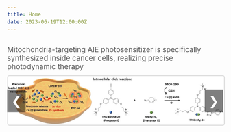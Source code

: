 ```yaml
---
title: Home
date: 2023-06-19T12:00:00Z
---
```


<style>
    h1 {
        text-align: center;
    }

    .homepage {
        display: flex;
        flex-direction: column;
        align-items: center;
        margin-top: 20px;
    }

    .homepage-main {
        width: 100%; /* 利用父容器的宽度 */
        max-width: 1200px; /* 设置最大宽度 */
        text-align: center;
        position: relative;
        margin: 0 auto; /* 水平居中 */
    }

    .homepage-main img {
        max-width: 100%; /* 图片最大宽度为100%，以免在小屏幕上拉伸过大 */
        height: auto;
        border: 2px solid #ddd;
        border-radius: 5px;
        transition: opacity 2s ease-in-out; /* 过渡效果时间 */
        opacity: 1;
    }

    #mainImageDescription {
        margin-top: 10px; /* 增加描述和缩略图之间的间距 */
        margin-bottom: 10px; /* 增加描述和主图之间的间距 */
        font-size: 1.2em; /* 增加描述文本的大小 */
        color: #555;
        transition: opacity 2s ease-in-out; /* 将过渡效果时间增加到2秒 */
        opacity: 1;
    }

    .homepage-nav {
        position: absolute;
        top: 50%;
        transform: translateY(-50%);
        background-color: rgba(0, 0, 0, 0.5);
        color: white;
        border: none;
        font-size: 2em;
        padding: 10px;
        cursor: pointer;
        z-index: 1;
    }

    .homepage-nav.left {
        left: 0;
    }

    .homepage-nav.right {
        right: 0;
    }
</style>

<div class="homepage">
    <p id="mainImageDescription">Mitochondria-targeting AIE photosensitizer is specifically synthesized inside cancer cells, realizing precise photodynamic therapy</p>
    <div class="homepage-main">
        <button class="homepage-nav left" onclick="showPreviousImage()">&#10094;</button>
        <img src="/static/images/cca.jpg" alt="Main Image" id="mainImage">
        <button class="homepage-nav right" onclick="showNextImage()">&#10095;</button>
    </div>
</div>

<script>
    const images = [
        {
            src: '/static/images/cca.jpg',
            description: 'Mitochondria-targeting AIE photosensitizer is specifically synthesized inside cancer cells, realizing precise photodynamic therapy'
        },
        {
            src: '/static/images/psr.jpg',
            description: 'The first lipid droplet (LD)/nucleus dual-targeted ratiometric fluorescence probe, CQPP, for monitoring polarity change was developed.'
        },
        {
            src: '/static/images/r.jpg',
            description: 'The design principles of AIE PSs and their biomedical applications are discussed in detail.'
        }
    ];

    let currentIndex = 0;
    let autoSwitchInterval;
    const transitionTime = 2000; // 2秒
    const quickTransitionTime = 500; // 0.5秒

    function showImage(index, quick = false) {
        currentIndex = index;
        const mainImage = document.getElementById('mainImage');
        const mainImageDescription = document.getElementById('mainImageDescription');

        if (quick) {
            mainImage.style.transition = `opacity ${quickTransitionTime}ms ease-in-out`;
            mainImageDescription.style.transition = `opacity ${quickTransitionTime}ms ease-in-out`;
        } else {
            mainImage.style.transition = `opacity ${transitionTime}ms ease-in-out`;
            mainImageDescription.style.transition = `opacity ${transitionTime}ms ease-in-out`;
        }

        // 淡出效果
        mainImage.style.opacity = 0;
        mainImageDescription.style.opacity = 0;

        setTimeout(() => {
            mainImage.src = images[index].src;
            mainImageDescription.textContent = images[index].description;

            // 淡入效果
            mainImage.style.opacity = 1;
            mainImageDescription.style.opacity = 1;
        }, quick ? quickTransitionTime : transitionTime);

        resetAutoSwitch();
    }

    function showNextImage() {
        currentIndex = (currentIndex + 1) % images.length;
        showImage(currentIndex, true);
    }

    function showPreviousImage() {
        currentIndex = (currentIndex - 1 + images.length) % images.length;
        showImage(currentIndex, true);
    }

    function autoSwitchImages() {
        autoSwitchInterval = setInterval(showNextImage, 5000); // 将间隔时间改为5000毫秒（5秒）
    }

    function resetAutoSwitch() {
        clearInterval(autoSwitchInterval);
        autoSwitchImages();
    }

    document.addEventListener('DOMContentLoaded', () => {
        autoSwitchImages();
    });
</script>
